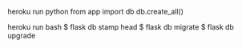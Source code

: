 heroku run python
from app import db
db.create_all()

heroku run bash
$ flask db stamp head
$ flask db migrate
$ flask db upgrade